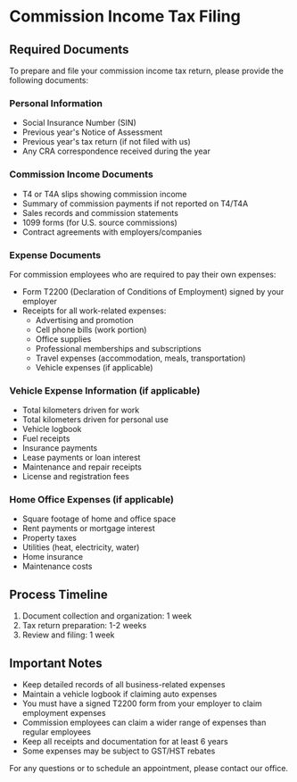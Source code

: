 # Commission Income Tax Filing

## Required Documents

To prepare and file your commission income tax return, please provide the following documents:

### Personal Information
- Social Insurance Number (SIN)
- Previous year's Notice of Assessment
- Previous year's tax return (if not filed with us)
- Any CRA correspondence received during the year

### Commission Income Documents
- T4 or T4A slips showing commission income
- Summary of commission payments if not reported on T4/T4A
- Sales records and commission statements
- 1099 forms (for U.S. source commissions)
- Contract agreements with employers/companies

### Expense Documents
For commission employees who are required to pay their own expenses:
- Form T2200 (Declaration of Conditions of Employment) signed by your employer
- Receipts for all work-related expenses:
  - Advertising and promotion
  - Cell phone bills (work portion)
  - Office supplies
  - Professional memberships and subscriptions
  - Travel expenses (accommodation, meals, transportation)
  - Vehicle expenses (if applicable)

### Vehicle Expense Information (if applicable)
- Total kilometers driven for work
- Total kilometers driven for personal use
- Vehicle logbook
- Fuel receipts
- Insurance payments
- Lease payments or loan interest
- Maintenance and repair receipts
- License and registration fees

### Home Office Expenses (if applicable)
- Square footage of home and office space
- Rent payments or mortgage interest
- Property taxes
- Utilities (heat, electricity, water)
- Home insurance
- Maintenance costs

## Process Timeline
1. Document collection and organization: 1 week
2. Tax return preparation: 1-2 weeks
3. Review and filing: 1 week

## Important Notes
- Keep detailed records of all business-related expenses
- Maintain a vehicle logbook if claiming auto expenses
- You must have a signed T2200 form from your employer to claim employment expenses
- Commission employees can claim a wider range of expenses than regular employees
- Keep all receipts and documentation for at least 6 years
- Some expenses may be subject to GST/HST rebates

For any questions or to schedule an appointment, please contact our office.